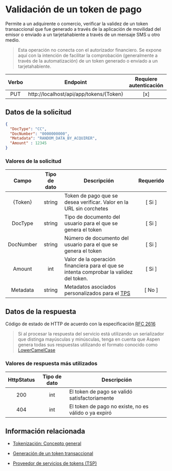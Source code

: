 # Validación de un token de pago

Permite a un adquirente o comercio, verificar la validez de un token transaccional que fue generado a través de la aplicación de movilidad del emisor o enviado a un tarjetahabiente a través de un mensaje SMS u otro medio.

> Esta operación no conecta con el autorizador financiero. Se expone aquí con la intención de facilitar la comprobación (generalmente a través de la automatización) de un token generado o enviado a un tarjetahabiente. 

Verbo | Endpoint | Requiere autenticación
:---: | -------- | :------------:
PUT | http://localhost/api/app/tokens/{Token} | [x]

> [^Segmentos de URL]: La información entre corchetes en la URL se denomina segmentos de URL y aplican solo para algunas operaciones. Cuando aparezcan en un ejemplo, deben ser reemplazados por sus valores correspondientes omitiendo los corchetes. Por ejemplo, sin en la URL de ejemplo apareciera http://localhost/api/operation/value/{value}, para establecer el valor de  `value` en la solicitud a la cadena `abc`, la URL final se vería de la siguiente forma: http://localhost/api/operation/value/abc 

## Datos de la solicitud

```json
{
  "DocType": "CC",
  "DocNumber": "0000000000",
  "Metadata": "RANDOM_DATA_BY_ACQUIRER",
  "Amount" : 12345
}
```

### Valores de la solicitud

Campo | Tipo de dato | Descripción | Requerido
:---: | :--------: | ------------ | :-----:
{Token} | string | Token de pago que se desea verificar. Valor en la URL sin corchetes | [ Si ]
DocType | string | Tipo de documento del usuario para el que se genera el token | [ Si ]
DocNumber | string | Número de documento del usuario para el que se genera el token | [ Si ]
Amount | int | Valor de la operación financiera para el que se intenta comprobar la validez del token. | [ Si ]
Metadata | string | Metadatos asociados personalizados para el [TPS](Tokenization.md#tps) | [ No ]

## Datos de la respuesta

Código de estado de HTTP de acuerdo con la especificación [RFC 2616](https://www.w3.org/Protocols/rfc2616/rfc2616-sec10.html)

> Si al procesar la respuesta del servicio está utilizando un serializador que distinga mayúsculas y minúsculas, tenga en cuenta que Aspen genera todas sus respuestas utilizando el formato conocido como [LowerCamelCase](https://en.wikipedia.org/wiki/Camel_case)

### Valores de respuesta más utilizados

HttpStatus | Tipo de dato | Descripción
:---: | :--------: | ------------
200 | int | El token de pago se validó satisfactoriamente
404 | int | El token de pago no existe, no es válido o ya expiró

## Información relacionada

- [Tokenización: Concepto general](Tokenization.md)

- [Generación de un token transaccional](Generate-PaymentToken.md)

- [Proveedor de servicios de tokens (TSP)](Tokenization.md#tps)
